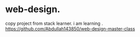 # web-design.
copy project from stack learner.
i am learning .
https://github.com/Abdullah143850/web-design-master-class
